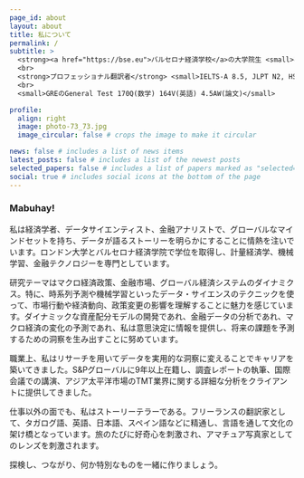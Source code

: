 ```yaml
---
page_id: about
layout: about
title: 私について
permalink: /
subtitle: >
  <strong><a href="https://bse.eu">バルセロナ経済学校</a>の大学院生 <small>専門経済分析：マクロ経済政策と金融市場プログラム</small>
  <br>
  <strong>プロフェッショナル翻訳者</strong> <small>IELTS-A 8.5, JLPT N2, HSK 3, CPNL A2</small>
  <br>
  <small>GREのGeneral Test 170Q(数学) 164V(英語) 4.5AW(論文)</small>

profile:
  align: right
  image: photo-73_73.jpg
  image_circular: false # crops the image to make it circular

news: false # includes a list of news items
latest_posts: false # includes a list of the newest posts
selected_papers: false # includes a list of papers marked as "selected={true}"
social: true # includes social icons at the bottom of the page
---
```


<h3>Mabuhay!</h3>

私は経済学者、データサイエンティスト、金融アナリストで、グローバルなマインドセットを持ち、データが語るストーリーを明らかにすることに情熱を注いでいます。ロンドン大学とバルセロナ経済学院で学位を取得し、計量経済学、機械学習、金融テクノロジーを専門としています。

研究テーマはマクロ経済政策、金融市場、グローバル経済システムのダイナミクス。特に、時系列予測や機械学習といったデータ・サイエンスのテクニックを使って、市場行動や経済動向、政策変更の影響を理解することに魅力を感じています。ダイナミックな資産配分モデルの開発であれ、金融データの分析であれ、マクロ経済の変化の予測であれ、私は意思決定に情報を提供し、将来の課題を予測するための洞察を生み出すことに努めています。

職業上、私はリサーチを用いてデータを実用的な洞察に変えることでキャリアを築いてきました。S&Pグローバルに9年以上在籍し、調査レポートの執筆、国際会議での講演、アジア太平洋市場のTMT業界に関する詳細な分析をクライアントに提供してきました。

仕事以外の面でも、私はストーリーテラーである。フリーランスの翻訳家として、タガログ語、英語、日本語、スペイン語などに精通し、言語を通して文化の架け橋となっています。旅のたびに好奇心を刺激され、アマチュア写真家としてのレンズを刺激されます。

探検し、つながり、何か特別なものを一緒に作りましょう。
